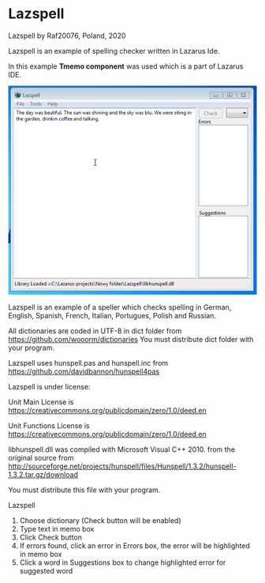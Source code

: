 # Lazspell

Lazspell by Raf20076, Poland, 2020

Lazspell is an example of spelling checker written in Lazarus Ide.

In this example <b>Tmemo component</b> was used which is a part of Lazarus IDE.

<img src="https://raw.githubusercontent.com/Raf20076/Lazspell/master/lazspell.gif"/>

Lazspell is an example of a speller which checks spelling in German, English, Spanish,
French, Italian, Portugues, Polish and Russian.

All dictionaries are coded in UTF-8 in dict folder from https://github.com/wooorm/dictionaries
You must distribute dict folder with your program.

Lazspell uses hunspell.pas and hunspell.inc from https://github.com/davidbannon/hunspell4pas

Lazspell is under license: 

Unit Main License is https://creativecommons.org/publicdomain/zero/1.0/deed.en 

Unit Functions License is https://creativecommons.org/publicdomain/zero/1.0/deed.en

libhunspell.dll was compiled with Microsoft Visual C++ 2010. from the original source from 
http://sourceforge.net/projects/hunspell/files/Hunspell/1.3.2/hunspell-1.3.2.tar.gz/download

You must distribute this file with your program. 

Lazspell

1. Choose dictionary (Check button will be enabled)
2. Type text in memo box
3. Click Check button
4. If errors found, click an error in Errors box, the error will be highlighted in memo box
5. Click a word in Suggestions box to change highlighted error for suggested word
